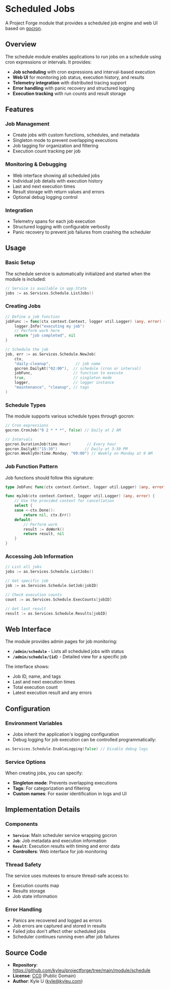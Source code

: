# Scheduled Jobs

A Project Forge module that provides a scheduled job engine and web UI based on [gocron](https://github.com/go-co-op/gocron).

## Overview

The schedule module enables applications to run jobs on a schedule using cron expressions or intervals. It provides:

- **Job scheduling** with cron expressions and interval-based execution
- **Web UI** for monitoring job status, execution history, and results  
- **Telemetry integration** with distributed tracing support
- **Error handling** with panic recovery and structured logging
- **Execution tracking** with run counts and result storage

## Features

### Job Management
- Create jobs with custom functions, schedules, and metadata
- Singleton mode to prevent overlapping executions
- Job tagging for organization and filtering
- Execution count tracking per job

### Monitoring & Debugging
- Web interface showing all scheduled jobs
- Individual job details with execution history
- Last and next execution times
- Result storage with return values and errors
- Optional debug logging control

### Integration
- Telemetry spans for each job execution
- Structured logging with configurable verbosity
- Panic recovery to prevent job failures from crashing the scheduler

## Usage

### Basic Setup

The schedule service is automatically initialized and started when the module is included:

```go
// Service is available in app.State
jobs := as.Services.Schedule.ListJobs()
```

### Creating Jobs

```go
// Define a job function
jobFunc := func(ctx context.Context, logger util.Logger) (any, error) {
    logger.Info("executing my job")
    // Perform work here
    return "job completed", nil
}

// Schedule the job
job, err := as.Services.Schedule.NewJob(
    ctx,
    "daily-cleanup",           // job name
    gocron.DailyAt("02:00"),  // schedule (cron or interval)
    jobFunc,                  // function to execute
    true,                     // singleton mode
    logger,                   // logger instance
    "maintenance", "cleanup", // tags
)
```

### Schedule Types

The module supports various schedule types through gocron:

```go
// Cron expressions
gocron.CronJob("0 2 * * *", false) // Daily at 2 AM

// Intervals
gocron.DurationJob(time.Hour)       // Every hour
gocron.DailyAt("15:30")            // Daily at 3:30 PM
gocron.WeeklyOn(time.Monday, "09:00") // Weekly on Monday at 9 AM
```

### Job Function Pattern

Job functions should follow this signature:

```go
type JobFunc func(ctx context.Context, logger util.Logger) (any, error)

func myJob(ctx context.Context, logger util.Logger) (any, error) {
    // Use the provided context for cancellation
    select {
    case <-ctx.Done():
        return nil, ctx.Err()
    default:
        // Perform work
        result := doWork()
        return result, nil
    }
}
```

### Accessing Job Information

```go
// List all jobs
jobs := as.Services.Schedule.ListJobs()

// Get specific job
job := as.Services.Schedule.GetJob(jobID)

// Check execution counts
count := as.Services.Schedule.ExecCounts[jobID]

// Get last result
result := as.Services.Schedule.Results[jobID]
```

## Web Interface

The module provides admin pages for job monitoring:

- **`/admin/schedule`** - Lists all scheduled jobs with status
- **`/admin/schedule/{id}`** - Detailed view for a specific job

The interface shows:
- Job ID, name, and tags
- Last and next execution times  
- Total execution count
- Latest execution result and any errors

## Configuration

### Environment Variables

- Jobs inherit the application's logging configuration
- Debug logging for job execution can be controlled programmatically:

```go
as.Services.Schedule.EnableLogging(false) // Disable debug logs
```

### Service Options

When creating jobs, you can specify:
- **Singleton mode**: Prevents overlapping executions
- **Tags**: For categorization and filtering
- **Custom names**: For easier identification in logs and UI

## Implementation Details

### Components

- **`Service`**: Main scheduler service wrapping gocron
- **`Job`**: Job metadata and execution information  
- **`Result`**: Execution results with timing and error data
- **Controllers**: Web interface for job monitoring

### Thread Safety

The service uses mutexes to ensure thread-safe access to:
- Execution counts map
- Results storage
- Job state information

### Error Handling

- Panics are recovered and logged as errors
- Job errors are captured and stored in results
- Failed jobs don't affect other scheduled jobs
- Scheduler continues running even after job failures

## Source Code

- **Repository**: https://github.com/kyleu/projectforge/tree/main/module/schedule
- **License**: [CC0](https://creativecommons.org/publicdomain/zero/1.0) (Public Domain)
- **Author**: Kyle U (kyle@kyleu.com)
